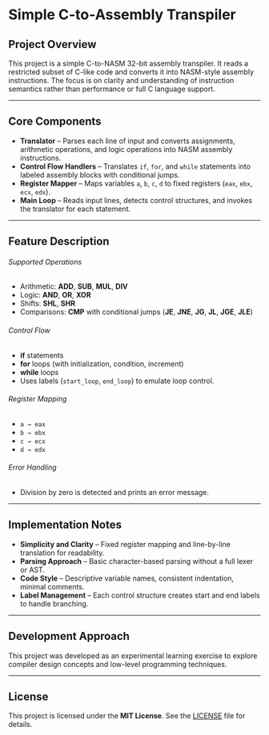 # Simple C-to-Assembly Transpiler

## Project Overview

This project is a simple C-to-NASM 32-bit assembly transpiler. It reads a restricted subset of C-like code and converts it into NASM-style assembly instructions. The focus is on clarity and understanding of instruction semantics rather than performance or full C language support.

---

## Core Components

* **Translator** – Parses each line of input and converts assignments, arithmetic operations, and logic operations into NASM assembly instructions.
* **Control Flow Handlers** – Translates `if`, `for`, and `while` statements into labeled assembly blocks with conditional jumps.
* **Register Mapper** – Maps variables `a`, `b`, `c`, `d` to fixed registers (`eax`, `ebx`, `ecx`, `edx`).
* **Main Loop** – Reads input lines, detects control structures, and invokes the translator for each statement.

---

## Feature Description

###### Supported Operations

* Arithmetic: **ADD**, **SUB**, **MUL**, **DIV**
* Logic: **AND**, **OR**, **XOR**
* Shifts: **SHL**, **SHR**
* Comparisons: **CMP** with conditional jumps (**JE**, **JNE**, **JG**, **JL**, **JGE**, **JLE**)

###### Control Flow

* **if** statements
* **for** loops (with initialization, condition, increment)
* **while** loops
* Uses labels (`start_loop`, `end_loop`) to emulate loop control.

###### Register Mapping

* `a → eax`
* `b → ebx`
* `c → ecx`
* `d → edx`

###### Error Handling

* Division by zero is detected and prints an error message.

---

## Implementation Notes

* **Simplicity and Clarity** – Fixed register mapping and line-by-line translation for readability.
* **Parsing Approach** – Basic character-based parsing without a full lexer or AST.
* **Code Style** – Descriptive variable names, consistent indentation, minimal comments.
* **Label Management** – Each control structure creates start and end labels to handle branching.

---

## Development Approach

This project was developed as an experimental learning exercise to explore compiler design concepts and low-level programming techniques.

---

## License

This project is licensed under the **MIT License**.
See the [LICENSE](./LICENSE) file for details.
